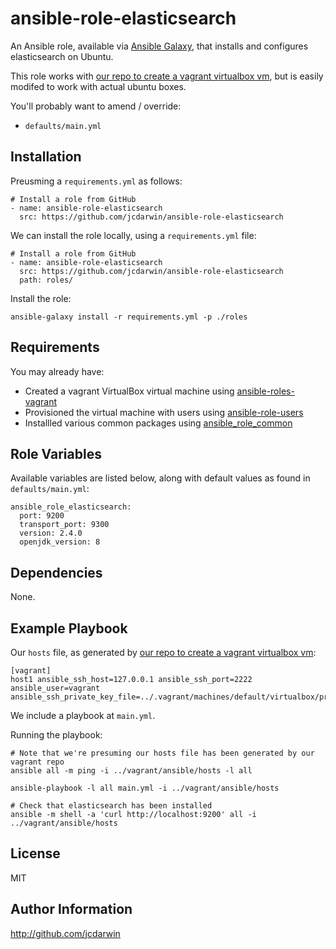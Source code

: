 ansible-role-elasticsearch
==========================

An Ansible role, available via [Ansible Galaxy](https://galaxy.ansible.com), that installs and configures elasticsearch on Ubuntu.

This role works with [our repo to create a vagrant virtualbox vm](https://github.com/jcdarwin/ansible-roles-vagrant), but is easily modifed to work with actual ubuntu boxes.

You'll probably want to amend / override:

* `defaults/main.yml`

Installation
------------

Preusming a `requirements.yml` as follows:

    # Install a role from GitHub
    - name: ansible-role-elasticsearch
      src: https://github.com/jcdarwin/ansible-role-elasticsearch

We can install the role locally, using a `requirements.yml` file:

    # Install a role from GitHub
    - name: ansible-role-elasticsearch
      src: https://github.com/jcdarwin/ansible-role-elasticsearch
      path: roles/

Install the role:

    ansible-galaxy install -r requirements.yml -p ./roles


Requirements
------------

You may already have:

* Created a vagrant VirtualBox virtual machine using [ansible-roles-vagrant](https://github.com/jcdarwin/ansible-role-users)
* Provisioned the virtual machine with users using [ansible-role-users](https://github.com/jcdarwin/ansible-role-users)
* Installled various common packages using [ansible_role_common](https://github.com/jcdarwin/ansible-role-common)

Role Variables
--------------

Available variables are listed below, along with default values as found in `defaults/main.yml`:

    ansible_role_elasticsearch:
      port: 9200
      transport_port: 9300
      version: 2.4.0
      openjdk_version: 8

Dependencies
------------

None.

Example Playbook
----------------

Our `hosts` file, as generated by [our repo to create a vagrant virtualbox vm](https://github.com/jcdarwin/ansible-roles-vagrant):

    [vagrant]
    host1 ansible_ssh_host=127.0.0.1 ansible_ssh_port=2222 ansible_user=vagrant ansible_ssh_private_key_file=../.vagrant/machines/default/virtualbox/private_key

We include a playbook at `main.yml`.

Running the playbook:

    # Note that we're presuming our hosts file has been generated by our vagrant repo
    ansible all -m ping -i ../vagrant/ansible/hosts -l all

    ansible-playbook -l all main.yml -i ../vagrant/ansible/hosts

    # Check that elasticsearch has been installed
    ansible -m shell -a 'curl http://localhost:9200' all -i ../vagrant/ansible/hosts

License
-------

MIT

Author Information
------------------

http://github.com/jcdarwin
